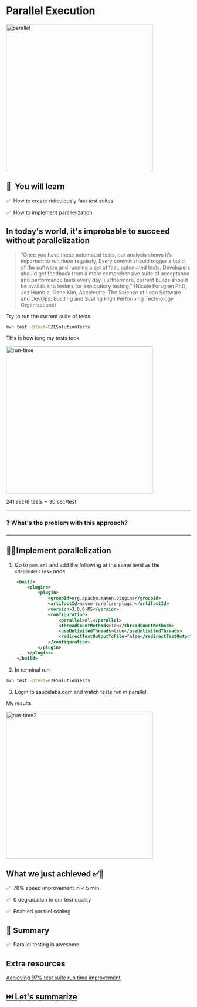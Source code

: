 # Parallel Execution

<img src="https://media.giphy.com/media/3oAt1NNFH378qnqPKM/giphy.gif" alt="parallel" width="400"/>

## 🧠 &nbsp;You will learn

✅ &nbsp;How to create ridiculously fast test suites

✅ &nbsp;How to implement parallelization

## In today's world, it's improbable to succeed without parallelization

> "Once you have these automated tests, our analysis shows it’s important to run them regularly. Every commit should trigger a build of the software and running a set of fast, automated tests. Developers should get feedback from a more comprehensive suite of acceptance and performance tests every day. Furthermore, current builds should be available to testers for exploratory testing." (Nicole Forsgren PhD, Jez Humble, Gene Kim, Accelerate: The Science of Lean Software and DevOps: Building and Scaling High Performing Technology Organizations)

Try to run the current suite of tests:

```bash
mvn test -Dtest=E2ESolutionTests
```

This is how long my tests took

<img src="../images/run-time.jpg" alt="run-time" width="400"/>

241 sec/8 tests = 30 sec/test

---

### ❓&nbsp;What's the problem with this approach?

---

## 🏋️‍♀Implement parallelization

1. Go to `pom.xml` and add the following at the same level as the `<dependencies>` node

```xml
    <build>
        <plugins>
            <plugin>
                <groupId>org.apache.maven.plugins</groupId>
                <artifactId>maven-surefire-plugin</artifactId>
                <version>3.0.0-M5</version>
                <configuration>
                    <parallel>all</parallel>
                    <threadCountMethods>100</threadCountMethods>
                    <useUnlimitedThreads>true</useUnlimitedThreads>
                    <redirectTestOutputToFile>false</redirectTestOutputToFile>
                </configuration>
            </plugin>
        </plugins>
    </build>
```

2. In terminal run

```bash
mvn test -Dtest=E2ESolutionTests
```

3. Login to saucelabs.com and watch tests run in parallel

My results

<img src="../images/run-time2.jpg" alt="run-time2" width="400"/>

## What we just achieved ✅💪

✅ &nbsp;78% speed improvement in < 5 min

✅ &nbsp;0 degradation to our test quality

✅ &nbsp;Enabled parallel scaling

## 📝&nbsp;Summary

✅ &nbsp;Parallel testing is awesome

## Extra resources

[Achieving 97% test suite run time improvement](https://devops.com/4-steps-to-achieve-a-66-reduction-in-test-run-time/)

## [⏭️&nbsp;Let's summarize](CONCLUSIONS.MD)
